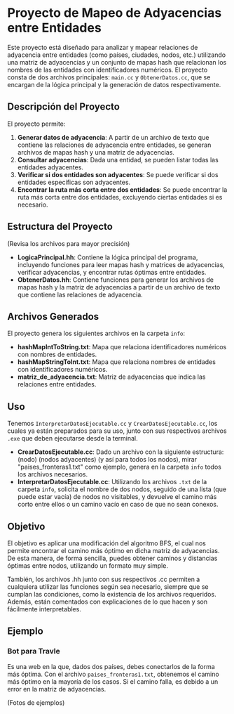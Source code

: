 # Proyecto de Mapeo de Adyacencias entre Entidades

Este proyecto está diseñado para analizar y mapear relaciones de adyacencia entre entidades (como países, ciudades, nodos, etc.) utilizando una matriz de adyacencias y un conjunto de mapas hash que relacionan los nombres de las entidades con identificadores numéricos. El proyecto consta de dos archivos principales: `main.cc` y `ObtenerDatos.cc`, que se encargan de la lógica principal y la generación de datos respectivamente.

## Descripción del Proyecto

El proyecto permite:
1. **Generar datos de adyacencia**: A partir de un archivo de texto que contiene las relaciones de adyacencia entre entidades, se generan archivos de mapas hash y una matriz de adyacencias.
2. **Consultar adyacencias**: Dada una entidad, se pueden listar todas las entidades adyacentes.
3. **Verificar si dos entidades son adyacentes**: Se puede verificar si dos entidades específicas son adyacentes.
4. **Encontrar la ruta más corta entre dos entidades**: Se puede encontrar la ruta más corta entre dos entidades, excluyendo ciertas entidades si es necesario.

## Estructura del Proyecto

(Revisa los archivos para mayor precisión)
- **LogicaPrincipal.hh**: Contiene la lógica principal del programa, incluyendo funciones para leer mapas hash y matrices de adyacencias, verificar adyacencias, y encontrar rutas óptimas entre entidades.
- **ObtenerDatos.hh**: Contiene funciones para generar los archivos de mapas hash y la matriz de adyacencias a partir de un archivo de texto que contiene las relaciones de adyacencia.

## Archivos Generados

El proyecto genera los siguientes archivos en la carpeta `info`:
- **hashMapIntToString.txt**: Mapa que relaciona identificadores numéricos con nombres de entidades.
- **hashMapStringToInt.txt**: Mapa que relaciona nombres de entidades con identificadores numéricos.
- **matriz_de_adyacencia.txt**: Matriz de adyacencias que indica las relaciones entre entidades.

## Uso

Tenemos `InterpretarDatosEjecutable.cc` y `CrearDatosEjecutable.cc`, los cuales ya están preparados para su uso, junto con sus respectivos archivos `.exe` que deben ejecutarse desde la terminal.

- **CrearDatosEjecutable.cc**: Dado un archivo con la siguiente estructura: (nodo) (nodos adyacentes) (y así para todos los nodos), mirar "paises_fronteras1.txt" como ejemplo, genera en la carpeta `info` todos los archivos necesarios.
- **InterpretarDatosEjecutable.cc**: Utilizando los archivos `.txt` de la carpeta `info`, solicita el nombre de dos nodos, seguido de una lista (que puede estar vacía) de nodos no visitables, y devuelve el camino más corto entre ellos o un camino vacío en caso de que no sean conexos.

## Objetivo

El objetivo es aplicar una modificación del algoritmo BFS, el cual nos permite encontrar el camino más óptimo en dicha matriz de adyacencias. De esta manera, de forma sencilla, puedes obtener caminos y distancias óptimas entre nodos, utilizando un formato muy simple.

También, los archivos .hh junto con sus respectivos .cc permiten a cualquiera utilizar las funciones según sea necesario, siempre que se cumplan las condiciones, como la existencia de los archivos requeridos. Además, están comentados con explicaciones de lo que hacen y son fácilmente interpretables.

## Ejemplo

### Bot para Travle

Es una web en la que, dados dos países, debes conectarlos de la forma más óptima. Con el archivo `paises_fronteras1.txt`, obtenemos el camino más óptimo en la mayoría de los casos. Si el camino falla, es debido a un error en la matriz de adyacencias.

(Fotos de ejemplos)

